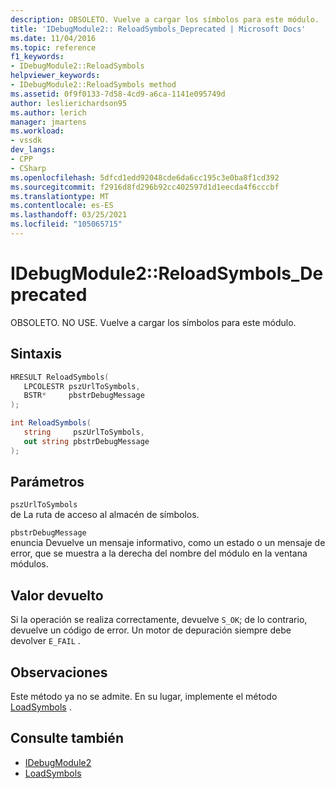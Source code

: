 ```yaml
---
description: OBSOLETO. Vuelve a cargar los símbolos para este módulo.
title: 'IDebugModule2:: ReloadSymbols_Deprecated | Microsoft Docs'
ms.date: 11/04/2016
ms.topic: reference
f1_keywords:
- IDebugModule2::ReloadSymbols
helpviewer_keywords:
- IDebugModule2::ReloadSymbols method
ms.assetid: 0f9f0133-7d58-4cd9-a6ca-1141e095749d
author: leslierichardson95
ms.author: lerich
manager: jmartens
ms.workload:
- vssdk
dev_langs:
- CPP
- CSharp
ms.openlocfilehash: 5dfcd1edd92048cde6da6cc195c3e0ba8f1cd392
ms.sourcegitcommit: f2916d8fd296b92cc402597d1d1eecda4f6cccbf
ms.translationtype: MT
ms.contentlocale: es-ES
ms.lasthandoff: 03/25/2021
ms.locfileid: "105065715"
---
```

# <a name="idebugmodule2reloadsymbols_deprecated"></a>IDebugModule2::ReloadSymbols_Deprecated
OBSOLETO. NO USE. Vuelve a cargar los símbolos para este módulo.

## <a name="syntax"></a>Sintaxis

```cpp
HRESULT ReloadSymbols( 
   LPCOLESTR pszUrlToSymbols,
   BSTR*     pbstrDebugMessage
);
```

```csharp
int ReloadSymbols( 
   string     pszUrlToSymbols,
   out string pbstrDebugMessage
);
```

## <a name="parameters"></a>Parámetros
`pszUrlToSymbols`\
de La ruta de acceso al almacén de símbolos.

`pbstrDebugMessage`\
enuncia Devuelve un mensaje informativo, como un estado o un mensaje de error, que se muestra a la derecha del nombre del módulo en la ventana módulos.

## <a name="return-value"></a>Valor devuelto
 Si la operación se realiza correctamente, devuelve `S_OK`; de lo contrario, devuelve un código de error. Un motor de depuración siempre debe devolver `E_FAIL` .

## <a name="remarks"></a>Observaciones
 Este método ya no se admite. En su lugar, implemente el método [LoadSymbols](../../../extensibility/debugger/reference/idebugmodule3-loadsymbols.md) .

## <a name="see-also"></a>Consulte también
- [IDebugModule2](../../../extensibility/debugger/reference/idebugmodule2.md)
- [LoadSymbols](../../../extensibility/debugger/reference/idebugmodule3-loadsymbols.md)

